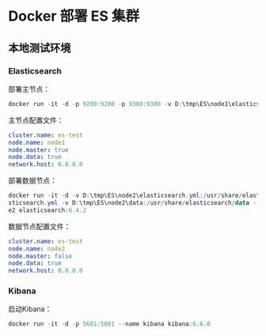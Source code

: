 # Docker 部署 ES 集群

## 本地测试环境

### Elasticsearch

部署主节点：

```powershell
docker run -it -d -p 9200:9200 -p 9300:9300 -v D:\tmp\ES\node1\elasticsearch.yml:/usr/share/elasticsearch/config/elasticsearch.yml -v D:\tmp\ES\node1\data:/usr/share/elasticsearch/data --name esNode1 elasticsearch:6.4.2
```

主节点配置文件：

```yaml
cluster.name: es-test
node.name: node1
node.master: true
node.data: true
network.host: 0.0.0.0
```

部署数据节点：

```powershell
docker run -it -d -v D:\tmp\ES\node2\elasticsearch.yml:/usr/share/elasticsearch/config/ela
sticsearch.yml -v D:\tmp\ES\node2\data:/usr/share/elasticsearch/data --network container:esNode1 --name esNod
e2 elasticsearch:6.4.2
```

数据节点配置文件：

```yaml
cluster.name: es-test
node.name: node2
node.master: false
node.data: true
network.host: 0.0.0.0
```

### Kibana

启动Kibana：

```powershell
docker run -it -d -p 5601:5601 --name kibana kibana:6.6.0
```

